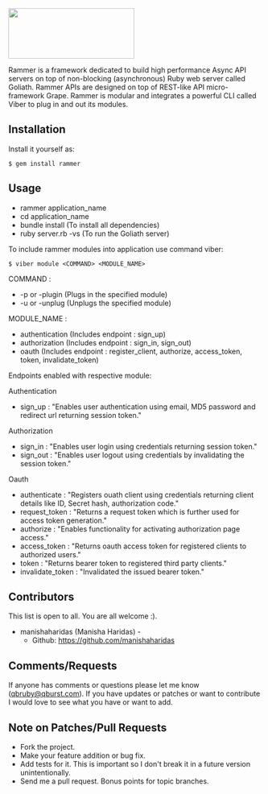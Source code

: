 <img height="100" width="250" src="https://raw.github.com/qburstruby/rammer/master/rammer_logo.png">

Rammer is a framework dedicated to build high performance Async API servers on top of non-blocking (asynchronous) Ruby web server called Goliath. Rammer APIs are designed on top of REST-like API micro-framework Grape. Rammer is modular and integrates a powerful CLI called Viber to plug in and out its modules.

## Installation

Install it yourself as:

    $ gem install rammer

## Usage

* rammer application_name
* cd application_name
* bundle install 	(To install all dependencies)
* ruby server.rb -vs 	(To run the Goliath server)

To include rammer modules into application use command viber:

	$ viber module <COMMAND> <MODULE_NAME>

COMMAND : 
* -p or -plugin (Plugs in the specified module)
* -u or -unplug (Unplugs the specified module)

MODULE_NAME : 
* authentication (Includes endpoint : sign_up)
* authorization  (Includes endpoint : sign_in, sign_out)
* oauth          (Includes endpoint : register_client, authorize, access_token, token, invalidate_token)

Endpoints enabled with respective module:

Authentication
* sign_up 			: "Enables user authentication using email, MD5 password and redirect url returning session token."

Authorization
* sign_in 			: "Enables user login using credentials returning session token."
* sign_out 			: "Enables user logout using credentials by invalidating the session token."

Oauth
* authenticate 	    : "Registers ouath client using credentials returning client details like ID, Secret hash, authorization code."
* request_token     : "Returns a request token which is further used for access token generation."
* authorize 		: "Enables functionality for activating authorization page access."
* access_token 		: "Returns oauth access token for registered clients to authorized users."
* token 			: "Returns bearer token to registered third party clients."
* invalidate_token 	: "Invalidated the issued bearer token."

## Contributors

This list is open to all. You are all welcome :).

* manishaharidas (Manisha Haridas) - 
  * Github: https://github.com/manishaharidas

## Comments/Requests

If anyone has comments or questions please let me know (qbruby@qburst.com).
If you have updates or patches or want to contribute I would love to see what you have or want to add.


## Note on Patches/Pull Requests

* Fork the project.
* Make your feature addition or bug fix.
* Add tests for it. This is important so I don't break it in a future version unintentionally.
* Send me a pull request. Bonus points for topic branches.